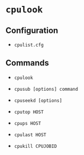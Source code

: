 # `cpulook`

## Configuration

- `cpulist.cfg`

## Commands

- `cpulook`

- `cpusub [options] command`

- `cpuseekd [options]`

- `cputop HOST`

- `cpups HOST`

- `cpulast HOST`

- `cpukill CPUJOBID`
